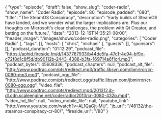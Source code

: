 {
  "type": "episode",
  "draft": false,
  "show_slug": "coder-radio",
  "show_name": "Coder Radio",
  "episode": 80,
  "episode_padded": "080",
  "title": "The SteamOS Conspiracy",
  "description": "Early builds of SteamOS have landed, and we wonder what the larger implications are. Plus our thoughts on Microsoft's clear challenges, the problem with Qt Creator, and betting on the future.",
  "date": "2013-12-16T14:35:21-08:00",
  "header_image": "/images/shows/coder-radio.png",
  "categories": [
    "Coder Radio"
  ],
  "tags": [],
  "hosts": [
    "chris",
    "michael"
  ],
  "guests": [],
  "sponsors": [],
  "podcast_duration": "01:12:29",
  "podcast_file": "https://aphid.fireside.fm/d/1437767933/b44de5fa-47c1-4e94-bf9e-c72f8d1c8f5d/db90112b-2443-4388-b3fa-169714a6f1c4.mp3",
  "podcast_bytes": 45608336,
  "podcast_chapters": null,
  "podcast_alt_file": "http://www.podtrac.com/pts/redirect.mp3/traffic.libsyn.com/jbmirror/cr-0080-mp3.mp3",
  "podcast_ogg_file": "http://www.podtrac.com/pts/redirect.ogg/traffic.libsyn.com/jbmirror/cr-0080-ogg.ogg",
  "video_file": "http://www.podtrac.com/pts/redirect.mp4/201312.jb-dl.cdn.scaleengine.net/coderradio/2013/cr-0080-432p.mp4",
  "video_hd_file": null,
  "video_mobile_file": null,
  "youtube_link": "http://www.youtube.com/watch?v=AL1QaGjt-MU",
  "jb_url": "/48132/the-steamos-conspiracy-cr-80/",
  "fireside_url": "/80"
}

